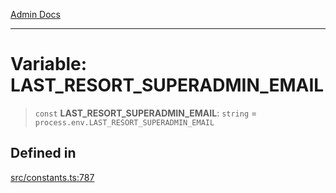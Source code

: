 [Admin Docs](/)

***

# Variable: LAST\_RESORT\_SUPERADMIN\_EMAIL

> `const` **LAST\_RESORT\_SUPERADMIN\_EMAIL**: `string` = `process.env.LAST_RESORT_SUPERADMIN_EMAIL`

## Defined in

[src/constants.ts:787](https://github.com/Suyash878/talawa-api/blob/cfd688207611ba245c99edd8dbaccb2cdbf6a043/src/constants.ts#L787)
